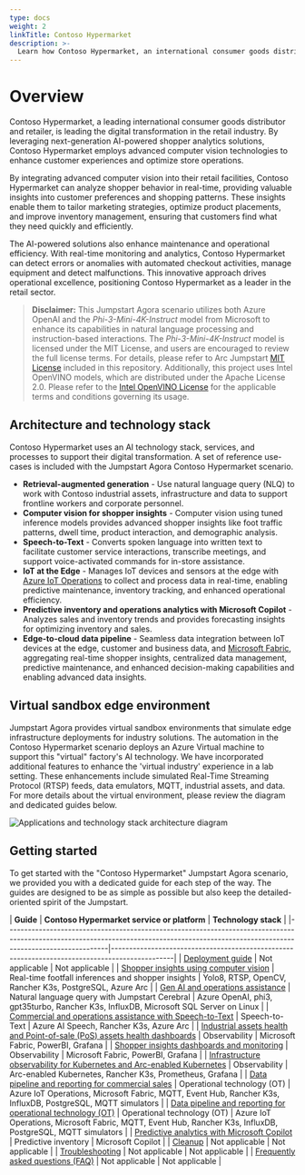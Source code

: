 ```yaml
---
type: docs
weight: 2
linkTitle: Contoso Hypermarket
description: >-
  Learn how Contoso Hypermarket, an international consumer goods distributor and retailer, implements an AI-enhanced cloud-to-edge strategy with computer vision, next-gen language models, data pipelines, Microsoft Fabric, and Azure Arc.
---
```


# Overview

Contoso Hypermarket, a leading international consumer goods distributor and retailer, is leading the digital transformation in the retail industry. By leveraging next-generation AI-powered shopper analytics solutions, Contoso Hypermarket employs advanced computer vision technologies to enhance customer experiences and optimize store operations.

By integrating advanced computer vision into their retail facilities, Contoso Hypermarket can analyze shopper behavior in real-time, providing valuable insights into customer preferences and shopping patterns. These insights enable them to tailor marketing strategies, optimize product placements, and improve inventory management, ensuring that customers find what they need quickly and efficiently.

The AI-powered solutions also enhance maintenance and operational efficiency. With real-time monitoring and analytics, Contoso Hypermarket can detect errors or anomalies with automated checkout activities, manage equipment and detect malfunctions. This innovative approach drives operational excellence, positioning Contoso Hypermarket as a leader in the retail sector.

> **Disclaimer:** This Jumpstart Agora scenario utilizes both Azure OpenAI and the _Phi-3-Mini-4K-Instruct_ model from Microsoft to enhance its capabilities in natural language processing and instruction-based interactions. The _Phi-3-Mini-4K-Instruct_ model is licensed under the MIT License, and users are encouraged to review the full license terms. For details, please refer to Arc Jumpstart [MIT License](../../../LICENSE) included in this repository.
> Additionally, this project uses Intel OpenVINO models, which are distributed under the Apache License 2.0. Please refer to the [Intel OpenVINO License](https://github.com/openvinotoolkit/openvino/blob/master/LICENSE) for the applicable terms and conditions governing its usage.

## Architecture and technology stack

Contoso Hypermarket uses an AI technology stack, services, and processes to support their digital transformation. A set of reference use-cases is included with the Jumpstart Agora Contoso Hypermarket scenario.

- **Retrieval-augmented generation** - Use natural language query (NLQ) to work with Contoso industrial assets, infrastructure and data to support frontline workers and corporate personnel.
- **Computer vision for shopper insights** - Computer vision using tuned inference models provides advanced shopper insights like foot traffic patterns, dwell time, product interaction, and demographic analysis.
- **Speech-to-Text** - Converts spoken language into written text to facilitate customer service interactions, transcribe meetings, and support voice-activated commands for in-store assistance.
- **IoT at the Edge** - Manages IoT devices and sensors at the edge with [Azure IoT Operations](https://learn.microsoft.com/azure/iot-operations/overview-iot-operations) to collect and process data in real-time, enabling predictive maintenance, inventory tracking, and enhanced operational efficiency.
- **Predictive inventory and operations analytics with Microsoft Copilot** - Analyzes sales and inventory trends and provides forecasting insights for optimizing inventory and sales.
- **Edge-to-cloud data pipeline** - Seamless data integration between IoT devices at the edge, customer and business data, and [Microsoft Fabric](https://www.microsoft.com/microsoft-fabric), aggregating real-time shopper insights, centralized data management, predictive maintenance, and enhanced decision-making capabilities and enabling advanced data insights.

## Virtual sandbox edge environment

Jumpstart Agora provides virtual sandbox environments that simulate edge infrastructure deployments for industry solutions. The automation in the Contoso Hypermarket scenario deploys an Azure Virtual machine to support this "virtual" factory's AI technology. We have incorporated additional features to enhance the 'virtual industry' experience in a lab setting. These enhancements include simulated Real-Time Streaming Protocol (RTSP) feeds, data emulators, MQTT, industrial assets, and data. For more details about the virtual environment, please review the diagram and dedicated guides below.

![Applications and technology stack architecture diagram](./img/simulation_stack.png)

## Getting started

To get started with the "Contoso Hypermarket" Jumpstart Agora scenario, we provided you with a dedicated guide for each step of the way. The guides are designed to be as simple as possible but also keep the detailed-oriented spirit of the Jumpstart.

| **Guide**  | **Contoso Hypermarket service or platform** | **Technology stack** |
|----------------------------------------------------------------------------------------------------------------------------------------------------------------------------------------|-----------------------------------------------------------------------------------------------|
| [Deployment guide](../contoso_hypermarket/deployment/) | Not applicable | Not applicable |
| [Shopper insights using computer vision](../contoso_hypermarket/shopper_insights/) | Real-time footfall inferences and shopper insights | Yolo8, RTSP, OpenCV, Rancher K3s, PostgreSQL, Azure Arc  |
| [Gen AI and operations assistance](../contoso_hypermarket/cerebral/) | Natural language query with Jumpstart Cerebral | Azure OpenAI, phi3, gpt35turbo, Rancher K3s, InfluxDB, Microsoft SQL Server on Linux |
| [Commercial and operations assistance with Speech-to-Text](../contoso_hypermarket/speech_to_text/) | Speech-to-Text  | Azure AI Speech, Rancher K3s, Azure Arc |
| [Industrial assets health and Point-of-sale (PoS) assets health dashboards](../contoso_hypermarket/observability/) | Observability | Microsoft Fabric, PowerBI, Grafana |
| [Shopper insights dashboards and monitoring](../contoso_hypermarket/observability/) | Observability | Microsoft Fabric, PowerBI, Grafana  |
| [Infrastructure observability for Kubernetes and Arc-enabled Kubernetes](../contoso_hypermarket/observability/) | Observability | Arc-enabled Kubernetes, Rancher K3s, Prometheus, Grafana  |
| [Data pipeline and reporting for commercial sales](../contoso_hypermarket/data_pipeline/commerical/) | Operational technology (OT) | Azure IoT Operations, Microsoft Fabric, MQTT, Event Hub, Rancher K3s, InfluxDB, PostgreSQL, MQTT simulators |
| [Data pipeline and reporting for operational technology (OT)](../contoso_hypermarket/data_pipeline/operational/) | Operational technology (OT) | Azure IoT Operations, Microsoft Fabric, MQTT, Event Hub, Rancher K3s, InfluxDB, PostgreSQL, MQTT simulators |
| [Predictive analytics with Microsoft Copilot](../contoso_hypermarket/predictive_analytics/) | Predictive inventory | Microsoft Copilot |
| [Cleanup](../contoso_hypermarket/cleanup/) | Not applicable | Not applicable |
| [Troubleshooting](../contoso_hypermarket/troubleshooting/) | Not applicable  | Not applicable |
| [Frequently asked questions (FAQ)](../../faq/) | Not applicable  | Not applicable |
